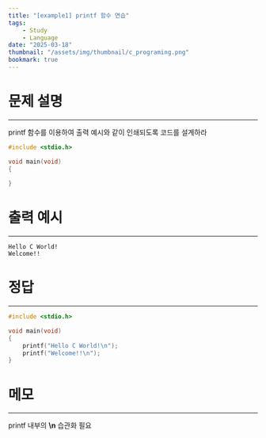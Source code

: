 ```yaml
---
title: "[example1] printf 함수 연습"
tags:
    - Study
    - Language
date: "2025-03-18"
thumbnail: "/assets/img/thumbnail/c_programing.png"
bookmark: true
---
```

# 문제 설명
---
printf 함수를 이용하여 출력 예시와 같이 인쇄되도록 코드를 설계하라

```c
#include <stdio.h>

void main(void)
{
	
}
```

# 출력 예시
---

```
Hello C World!
Welcome!!
```

# 정답
---

```c
#include <stdio.h>

void main(void)
{
	printf("Hello C World!\n");
	printf("Welcome!!\n");
}
```

# 메모
---
printf 내부의 **\n** 습관화 필요